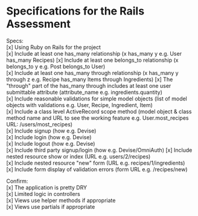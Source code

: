 # Specifications for the Rails Assessment

Specs:  
[x] Using Ruby on Rails for the project  
[x] Include at least one has_many relationship (x has_many y e.g. User has_many Recipes)
[x] Include at least one belongs_to relationship (x belongs_to y e.g. Post belongs_to User)  
[x] Include at least one has_many through relationship (x has_many y through z e.g. Recipe   has_many Items through Ingredients)
[x] The "through" part of the has_many through includes at least one user submittable attribute (attribute_name e.g. ingredients.quantity)  
[x] Include reasonable validations for simple model objects (list of model objects with validations e.g. User, Recipe, Ingredient, Item)  
[x] Include a class level ActiveRecord scope method (model object & class method name and URL to see the working feature e.g. User.most_recipes URL: /users/most_recipes)  
[x] Include signup (how e.g. Devise)  
[x] Include login (how e.g. Devise)  
[x] Include logout (how e.g. Devise)  
[x] Include third party signup/login (how e.g. Devise/OmniAuth)
[x] Include nested resource show or index (URL e.g. users/2/recipes)  
[x] Include nested resource "new" form (URL e.g. recipes/1/ingredients)  
[x] Include form display of validation errors (form URL e.g. /recipes/new)  

Confirm:  
[x] The application is pretty DRY  
[x] Limited logic in controllers  
[x] Views use helper methods if appropriate  
[x] Views use partials if appropriate  
